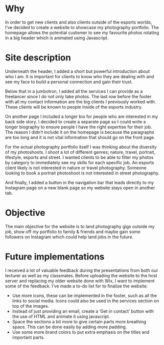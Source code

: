 # Why
In order to get new clients and also clients outside of the esports worlds, I’ve decided to create a website to showcase my photography portfolio. The homepage allows the potential customer to see my favourite photos rotating in a big header which is animated using Javascript. 

# Site description
Underneath the header, I added a short but powerful introduction about who I am. It is important for clients to know who they are dealing with and see my face to build a personal connection and gain their trust.

Below that in a jumbotron, I added all the services I can provide as a freelancer since I do not only take photos. The last row before the footer with all my contact information are the big clients I previously worked with. These clients will be known to people inside of the esports industry.

On another page I included a longer bio for people who are interested in my back side story. I decided to create a separate page so I could write a longer biography to ensure people I have the right expertise for their job. The reason I didn’t include it on the homepage is because the paragraphs are too long and it is not vital information that should go on the front page.

For the actual photography portfolio itself I was thinking about the diversity of my photoshoots. I shoot a lot of different genres; nature, travel, portrait, lifestyle, esports and street. I wanted clients to be able to filter my photos by category to immediately see my skills for each specific job. An esports client likely is not interested in nature or travel photography. Someone looking to book a portrait photoshoot is not interested in street photography.

And finally, I added a button in the navigation bar that leads directly to my Instagram page on a new blank page so my website stays open in another tab.

# Objective
The main objective for the website is to land photography gigs outside my job, show off my portfolio to family & friends and maybe gain some followers on Instagram which could help land jobs in the future.

# Future implementations

I received a lot of valuable feedback during the presentations from both our lecturer as well as my classmates. Before uploading the website to the host server and replacing my older website done with Wix, I want to implement some of the feedback. I’ve made a to-do list for to finalize the website:
- Use more icons, these can be implemented in the footer, such as all the links to social media. Icons could also be used in the services section on top of the images.
- Instead of just providing an email, create a ‘Get in contact’ button with the use of HTML and animate it using javascript.
- Space the sections a bit more to give certain parts more breathing space. This can be done easily by adding more padding.
- Use some more brand colors to put extra emphasis on the titles and important parts.
